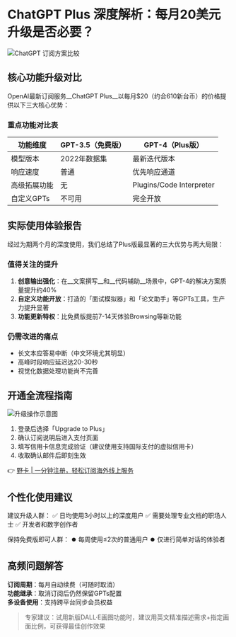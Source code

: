 # ChatGPT Plus 深度解析：每月20美元升级是否必要？

![ChatGPT 订阅方案比较](https://bbtdd.com/wp-content/uploads/img/991006535143644.webp)

## 核心功能升级对比
OpenAI最新订阅服务__ChatGPT Plus__以每月$20（约合610新台币）的价格提供以下三大核心优势：

### 重点功能对比表
| 功能维度       | GPT-3.5（免费版） | GPT-4（Plus版） |
|----------------|-------------------|----------------|
| 模型版本       | 2022年数据集      | 最新迭代版本   |
| 响应速度       | 普通              | 优先响应通道   |
| 高级拓展功能   | 无                | Plugins/Code Interpreter |
| 自定义GPTs     | 不可用            | 完全开放       |

## 实际使用体验报告
经过为期两个月的深度使用，我们总结了Plus版最显著的三大优势与两大局限：

### 值得关注的提升
1. **创意输出强化**：在__文案撰写__和__代码辅助__场景中，GPT-4的解决方案质量提升约40%
2. **自定义功能开放**：打造的「面试模拟器」和「论文助手」等GPTs工具，生产力提升显著
3. **功能更新特权**：比免费版提前7-14天体验Browsing等新功能

### 仍需改进的痛点
- 长文本应答易中断（中文环境尤其明显）
- 高峰时段响应延迟达20-30秒
- 视觉化数据处理功能尚不完善

## 开通全流程指南
![升级操作示意图](https://bbtdd.com/wp-content/uploads/img/257591928.webp)
1. 登录后选择「Upgrade to Plus」
2. 确认订阅说明后进入支付页面
3. 填写信用卡信息完成验证（建议使用支持国际支付的虚拟信用卡）
4. 收取确认邮件后即刻生效

👉 [野卡 | 一分钟注册，轻松订阅海外线上服务](https://bbtdd.com/yeka)

## 个性化使用建议
建议升级人群：
✅ 日均使用3小时以上的深度用户
✅ 需要处理专业文档的职场人士
✅ 开发者和数字创作者

保持免费版即可人群：
⏺️ 每周使用≤2次的普通用户
⏺️ 仅进行简单对话的体验者

## 高频问题解答
**订阅周期**：每月自动续费（可随时取消）  
**功能继承**：取消订阅后仍然保留GPTs配置  
**多设备使用**：支持跨平台同步会员权益  

> 专家建议：试用新版DALL·E画图功能时，建议用英文精准描述需求+指定画面比例，可获得最佳创作效果